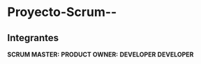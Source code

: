 # Proyecto-Scrum--

## Integrantes
**SCRUM MASTER:**
**PRODUCT OWNER:**
**DEVELOPER**
**DEVELOPER**
